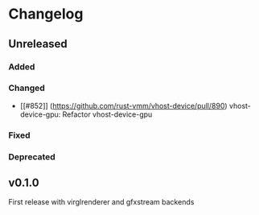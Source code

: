 # Changelog
## Unreleased

### Added

### Changed

- [[#852]] (https://github.com/rust-vmm/vhost-device/pull/890) vhost-device-gpu: Refactor vhost-device-gpu

### Fixed

### Deprecated

## v0.1.0

First release with virglrenderer and gfxstream backends
